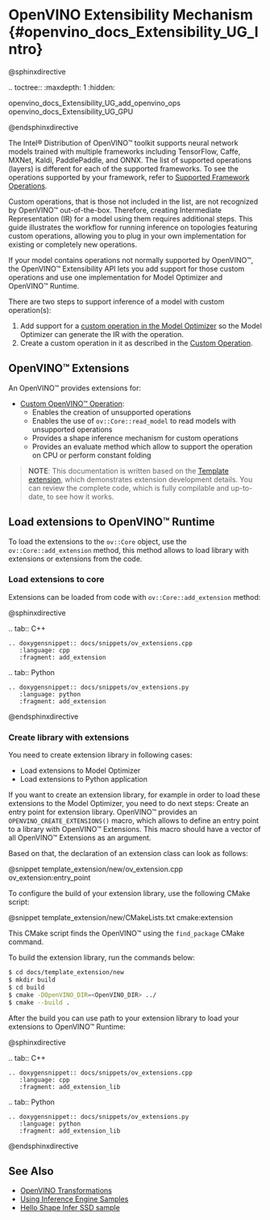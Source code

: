 # OpenVINO Extensibility Mechanism {#openvino_docs_Extensibility_UG_Intro}

@sphinxdirective

.. toctree::
   :maxdepth: 1
   :hidden:

   openvino_docs_Extensibility_UG_add_openvino_ops
   openvino_docs_Extensibility_UG_GPU

@endsphinxdirective

The Intel® Distribution of OpenVINO™ toolkit supports neural network models trained with multiple frameworks including
TensorFlow, Caffe, MXNet, Kaldi, PaddlePaddle, and ONNX. The list of supported operations (layers) is different for
each of the supported frameworks. To see the operations supported by your framework, refer to
[Supported Framework Operations](../MO_DG/prepare_model/Supported_Frameworks_Layers.md).

Custom operations, that is those not included in the list, are not recognized by OpenVINO™ out-of-the-box. Therefore, creating Intermediate Representation (IR) for a model using them requires additional steps. This guide illustrates the workflow for running inference on topologies featuring custom operations, allowing you to plug in your own implementation for existing or completely new operations.

If your model contains operations not normally supported by OpenVINO™, the OpenVINO™ Extensibility API lets you add support for those custom operations and use one implementation for Model Optimizer and OpenVINO™ Runtime.

There are two steps to support inference of a model with custom operation(s):
1. Add support for a [custom operation in the Model Optimizer](../MO_DG/prepare_model/customize_model_optimizer/Customize_Model_Optimizer.md) so
the Model Optimizer can generate the IR with the operation.
2. Create a custom operation in it as described in the [Custom Operation](add_openvino_ops.md).

## OpenVINO™ Extensions

An OpenVINO™ provides extensions for:

 * [Custom OpenVINO™ Operation](add_openvino_ops.md):
    - Enables the creation of unsupported operations
    - Enables the use of `ov::Core::read_model` to read models with unsupported operations
    - Provides a shape inference mechanism for custom operations
    - Provides an evaluate method which allow to support the operation on CPU or perform constant folding

> **NOTE**: This documentation is written based on the [Template extension](https://github.com/openvinotoolkit/openvino/tree/master/docs/template_extension/new), which demonstrates extension development details. You can review the complete code, which is fully compilable and up-to-date, to see how it works.

## Load extensions to OpenVINO™ Runtime

To load the extensions to the `ov::Core` object, use the `ov::Core::add_extension` method, this method allows to load library with extensions or extensions from the code.

### Load extensions to core

Extensions can be loaded from code with `ov::Core::add_extension` method:

@sphinxdirective

.. tab:: C++

    .. doxygensnippet:: docs/snippets/ov_extensions.cpp
       :language: cpp
       :fragment: add_extension

.. tab:: Python

    .. doxygensnippet:: docs/snippets/ov_extensions.py
       :language: python
       :fragment: add_extension

@endsphinxdirective

### Create library with extensions

You need to create extension library in following cases:
 - Load extensions to Model Optimizer
 - Load extensions to Python application

If you want to create an extension library, for example in order to load these extensions to the Model Optimizer, you need to do next steps:
Create an entry point for extension library. OpenVINO™ provides an `OPENVINO_CREATE_EXTENSIONS()` macro, which allows to define an entry point to a library with OpenVINO™ Extensions.
This macro should have a vector of all OpenVINO™ Extensions as an argument.

Based on that, the declaration of an extension class can look as follows:

@snippet template_extension/new/ov_extension.cpp ov_extension:entry_point

To configure the build of your extension library, use the following CMake script:

@snippet template_extension/new/CMakeLists.txt cmake:extension

This CMake script finds the OpenVINO™ using the `find_package` CMake command.

To build the extension library, run the commands below:

```sh
$ cd docs/template_extension/new
$ mkdir build
$ cd build
$ cmake -DOpenVINO_DIR=<OpenVINO_DIR> ../
$ cmake --build .
```

After the build you can use path to your extension library to load your extensions to OpenVINO™ Runtime:

@sphinxdirective

.. tab:: C++

    .. doxygensnippet:: docs/snippets/ov_extensions.cpp
       :language: cpp
       :fragment: add_extension_lib

.. tab:: Python

    .. doxygensnippet:: docs/snippets/ov_extensions.py
       :language: python
       :fragment: add_extension_lib

@endsphinxdirective

## See Also

* [OpenVINO Transformations](./ov_transformations.md)
* [Using Inference Engine Samples](../OV_Runtime_UG/Samples_Overview.md)
* [Hello Shape Infer SSD sample](../../samples/cpp/hello_reshape_ssd/README.md)
